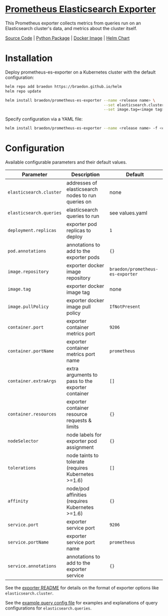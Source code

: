 [Prometheus Elasticsearch Exporter](https://github.com/braedon/prometheus-es-exporter)
====
This Prometheus exporter collects metrics from queries run on an Elasticsearch cluster's data, and metrics about the cluster itself.

[Source Code](https://github.com/braedon/prometheus-es-exporter) | [Python Package](https://pypi.org/project/prometheus-es-exporter) | [Docker Image](https://hub.docker.com/r/braedon/prometheus-es-exporter) | [Helm Chart](https://braedon.github.io/helm/prometheus-es-exporter)

# Installation
Deploy prometheus-es-exporter on a Kubernetes cluster with the default configuration:
```bash
helm repo add braedon https://braedon.github.io/helm
helm repo update

helm install braedon/prometheus-es-exporter --name <release name> \
                                            --set elasticsearch.cluster=<elasticsearch nodes> \
                                            --set image.tag=<image tag>
```

Specify configuration via a YAML file:
```bash
helm install braedon/prometheus-es-exporter --name <release name> -f <config file>.yaml
```

# Configuration
Available configurable parameters and their default values.

Parameter                   | Description                                         | Default
---                         | ---                                                 | ---
`elasticsearch.cluster`     | addresses of elasticsearch nodes to run queries on  | none
`elasticsearch.queries`     | elasticsearch queries to run                        | see values.yaml
`deployment.replicas`       | exporter pod replicas to deploy                     | `1`
`pod.annotations`           | annotations to add to the exporter pods             | `{}`
`image.repository`          | exporter docker image repository                    | `braedon/prometheus-es-exporter`
`image.tag`                 | exporter docker image tag                           | none
`image.pullPolicy`          | exporter docker image pull policy                   | `IfNotPresent`
`container.port`            | exporter container metrics port                     | `9206`
`container.portName`        | exporter container metrics port name                | `prometheus`
`container.extraArgs`       | extra arguments to pass to the exporter container   | `[]`
`container.resources`       | exporter container resource requests & limits       | `{}`
`nodeSelector`              | node labels for exporter pod assignment             | `{}`
`tolerations`               | node taints to tolerate (requires Kubernetes >=1.6) | `[]`
`affinity`                  | node/pod affinities (requires Kubernetes >=1.6)     | `{}`
`service.port`              | exporter service port                               | `9206`
`service.portName`          | exporter service port name                          | `prometheus`
`service.annotations`       | annotations to add to the exporter service          | `{}`

See the [exporter README](https://github.com/braedon/prometheus-es-exporter#usage) for details on the format of exporter options like `elasticsearch.cluster`.

See the [example query config file](https://github.com/braedon/prometheus-es-exporter/blob/master/exporter.cfg) for examples and explanations of query configurations for `elasticsearch.queries`.
